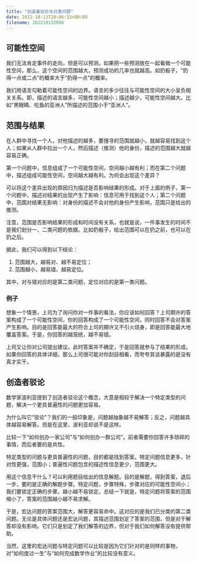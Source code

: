 ```yaml
---
title: "创造者驳论与分类问题"
date: 2022-10-13T20:06:32+08:00
filename: 202210132006
---
```


## 可能性空间

我们无法肯定事件的走向，但是可以预测。如果把一些预测放在一起看做一个可能性空间，那么，这个空间的范围越大，预测成功的几率也就越高。如扔骰子，“扔得一点或二点”的概率大于“扔得一点”的概率。

我们用语言勾勒着可能性空间的边界。语言的多少往往与可能性空间的大小呈负相关关系。即，描述的语言越多，可能性空间越小；描述越少，可能性空间越大。比如“黑眼睛、吃鱼的亚洲人”所描述的范围小于“亚洲人”。

## 范围与结果

在人群中寻找一个人，对他描述的越多，要搜寻的范围就越小，就越容易找到这个人；如果从人群中拉出一个人，然后描述（推测）他的身份，描述的范围越大就越容易正确。

第一个问题中，信息组成了一个可能性空间，空间越小越有利；而在第二个问题中，描述组成可能性空间，空间越大越有利。为何会出现这个差异？

可以将这个差异出现的原因归为描述是否影响结果的形成。对于上面的例子，第一个问题中，描述对结果的出现产生了影响：信息可用于找到这个人；第二个问题中，范围对结果无影响：对身份的描述不会对他的身份产生影响，范围只是给出的推测。

注意，范围是否影响结果的形成和时间没有关系，也就是说，一件事发生的时间不是我们划分一、二类问题的依据。比如扔骰子，给出范围可以在扔之前，也可以在扔之后。

据此，我们可以得到以下结论：
1. 范围越大，越易对、越不易定位；
2. 范围越小，越易错、越易定位。

其中，对与错对应的是第二类问题，定位对应的是第一类问题。

### 例子

想象一个情景，上司为了询问你对一件事的看法，你应该如何回答？上司期许的答案构成了一个可能性空间，你的回答构成了一个可能性空间，同时回答不会对答案产生影响。目的是回答能最大的符合上司的期许又不引火烧身，即是回答能最大地覆盖答案。于是，你回答的越笼统，越不易错。

上司又让你对公司提出建议。此时答案并不确定，于是回答就参与了结果的形成。如果你回答的具体详细，那么上司很可能对你刮目相看，而夸夸其谈暴露的是没有真才实干。

## 创造者驳论

数学家波利亚提到了创造者驳论这个概念，大意是相较于解决一个特定类型的问题，解决一个更具普遍性的问题更加容易。

为什么叫它“驳论”？我们的一般印象是，问题越抽象越不易解答；反之，问题越具体越容易解答。但是在这里，波利亚却说不是这样。

比较一下“如何创办一家公司”与“如何创办一群公司”。前者需要你回答许多琐碎的事情，而后者要的是共性。

特定类型的问题与更具普遍性的问题，目的都是找到答案。特定问题信息更多，针对性更强，范围小；普遍性问题包含的描述性信息更少，范围更大。

用这个信息干什么？可以利用题目给出的信息解题。目的是解题，得到答案，退后一步，要的是正确的解题步骤。特定问题，步骤特殊，步骤对应的可能性空间小；我们要锁定正确的步骤，越小越不易锁定。总结一下就是，特定问题将答案的范围缩小了，答案的范围越小越不易求解。

于是，宏达问题的答案范围大，解答更容易命中。这对应的是我们已分类的第二类问题。无论是具体问题还是宏达问题，其描述范围划定了答案的范围，但是对于解答却没有影响。它们只是划定了我们解答的边界，但对于我们如何解答没有提供帮助。

当然，这里的宏达问题与特定问题可以比较是因为它们针对的是同样的事物，对“如何度过一生”与“如何完成数学作业”的比较没有意义。




